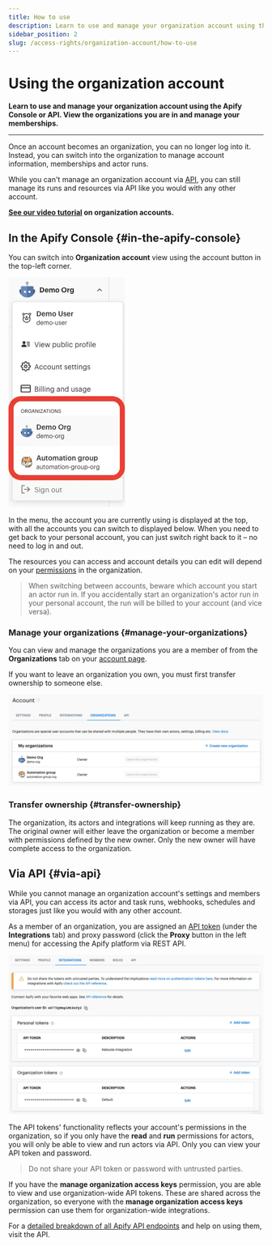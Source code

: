 ```yaml
---
title: How to use
description: Learn to use and manage your organization account using the Apify Console or API. View the organizations you are in and manage your memberships.
sidebar_position: 2
slug: /access-rights/organization-account/how-to-use
---
```


# Using the organization account

**Learn to use and manage your organization account using the Apify Console or API. View the organizations you are in and manage your memberships.**

---

Once an account becomes an organization, you can no longer log into it. Instead, you can switch into the organization to manage account information, memberships and actor runs.

While you can't manage an organization account via [API](/api/v2/), you can still manage its runs and resources via API like you would with any other account.

**[See our video tutorial](https://www.youtube.com/watch?v=BIL6HqtnvKk) on organization accounts.**

## In the Apify Console {#in-the-apify-console}

You can switch into **Organization account** view using the account button in the top-left corner.

![Switch to organization account](../images/switch-to-organization.webp)

In the menu, the account you are currently using is displayed at the top, with all the accounts you can switch to displayed below. When you need to get back to your personal account, you can just switch right back to it – no need to log in and out.

The resources you can access and account details you can edit will depend on your [permissions](../list_of_permissions.md) in the organization.

> When switching between accounts, beware which account you start an actor run in. If you accidentally start an organization's actor run in your personal account, the run will be billed to your account (and vice versa).

### Manage your organizations {#manage-your-organizations}

You can view and manage the organizations you are a member of from the **Organizations** tab on your [account page](https://console.apify.com/account#/myorganization).

If you want to leave an organization you own, you must first transfer ownership to someone else.

![My organizations](../images/my-organizations.webp)

### Transfer ownership {#transfer-ownership}

The organization, its actors and integrations will keep running as they are. The original owner will either leave the organization or become a member with permissions defined by the new owner. Only the new owner will have complete access to the organization.

## Via API {#via-api}

While you cannot manage an organization account's settings and members via API, you can access its actor and task runs, webhooks, schedules and storages just like you would with any other account.

As a member of an organization, you are assigned an [API token](../../integrations/index.md) (under the **Integrations** tab) and proxy password (click the **Proxy** button in the left menu) for accessing the Apify platform via REST API.

![Integration tokens](../images/integrations.webp)

The API tokens' functionality reflects your account's permissions in the organization, so if you only have the **read** and **run** permissions for actors, you will only be able to view and run actors via API. Only you can view your API token and password.

> Do not share your API token or password with untrusted parties.

If you have the **manage organization access keys** permission, you are able to view and use organization-wide API tokens. These are shared across the organization, so everyone with the **manage organization access keys** permission can use them for organization-wide integrations.

For a [detailed breakdown of all Apify API endpoints](/api/v2/) and help on using them, visit the API.
